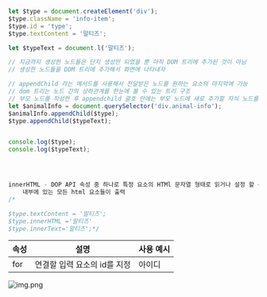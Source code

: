 ```js
let $type = document.createElement('div');
$type.className = 'info-item';
$type.id = 'type';
$type.textContent = '말티즈';

let $typeText = document.l('말티즈');

// 지금까지 생성한 노드들은 단지 생성만 되었을 뿐 아직 DOM 트리에 추가된 것이 아님
// 생성한 노드들을 DOM 트리에 추가해서 화면에 나타내자

// appendChild 라는 메서드를 사용해서 전달받은 노드를 원하는 요소의 마지막에 가능
// dom 트리는 노드 간의 상하관계를 한눈에 볼 수 있는 트리 구조
// 부모 노드를 작성한 후 appendchild 괄호 안에는 부모 노드에 새로 추가할 자식 노드를 추가
let $animalInfo = document.querySelector('div.animal-info');
$animalInfo.appendChild($type);
$type.appendChild($typeText);


console.log($type);
console.log($typeText);




innerHTML - DOP API 속성 중 하나로 특정 요소의 HTMl 문자열 형태로 읽거나 설정 할 수 있다. 
    내부에 있는 모든 html 요소들이 출력 
/*

$type.textContent = '말티즈';
$type.innerHTML ='말티즈'
$type.innerText='말티즈';*/

```

| 속성  | 설명                | 사용 예시 |
|-----|-------------------|-------|
| for | 연결할 입력 요소의 id를 지정 |    <label for="username">아이디</label>|

![img.png](img.png)
